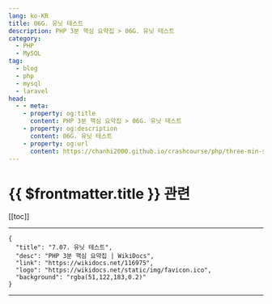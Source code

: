 ```yaml
---
lang: ko-KR
title: 06G. 유닛 테스트
description: PHP 3분 핵심 요약집 > 06G. 유닛 테스트
category: 
  - PHP
  - MySQL
tag: 
  - blog
  - php
  - mysql
  - laravel
head:
  - - meta:
    - property: og:title
      content: PHP 3분 핵심 요약집 > 06G. 유닛 테스트
    - property: og:description
      content: 06G. 유닛 테스트
    - property: og:url
      content: https://chanhi2000.github.io/crashcourse/php/three-min-summary/06-modern-php/06G.html
---
```


# {{ $frontmatter.title }} 관련

[[toc]]

---

```component VPCard
{
  "title": "7.07. 유닛 테스트",
  "desc": "PHP 3분 핵심 요약집 | WikiDocs",
  "link": "https://wikidocs.net/116975",
  "logo": "https://wikidocs.net/static/img/favicon.ico",
  "background": "rgba(51,122,183,0.2)"
}
```

---
